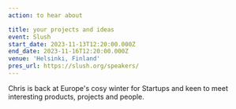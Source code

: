 ```yaml
---
action: to hear about

title: your projects and ideas
event: Slush
start_date: 2023-11-13T12:20:00.000Z
end_date: 2023-11-16T12:20:00.000Z
venue: 'Helsinki, Finland'
pres_url: https://slush.org/speakers/
---
```


Chris is back at Europe's cosy winter for Startups and keen to meet interesting products, projects and people.
